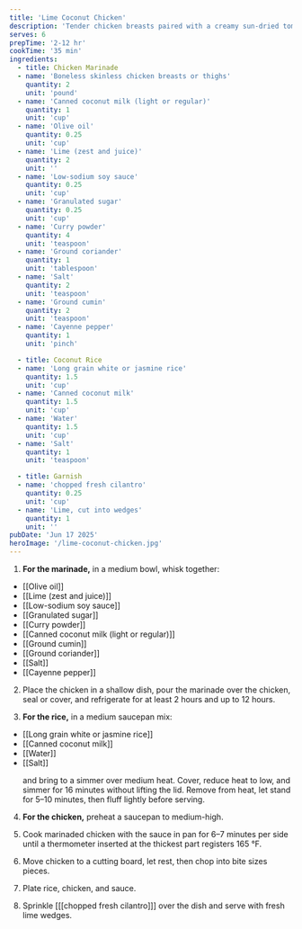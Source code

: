 ```yaml
---
title: 'Lime Coconut Chicken'
description: 'Tender chicken breasts paired with a creamy sun-dried tomato sauce and hearty orzo'
serves: 6
prepTime: '2-12 hr'
cookTime: '35 min'
ingredients:
  - title: Chicken Marinade
  - name: 'Boneless skinless chicken breasts or thighs'
    quantity: 2
    unit: 'pound'
  - name: 'Canned coconut milk (light or regular)'
    quantity: 1
    unit: 'cup'
  - name: 'Olive oil'
    quantity: 0.25
    unit: 'cup'
  - name: 'Lime (zest and juice)'
    quantity: 2
    unit: ''
  - name: 'Low-sodium soy sauce'
    quantity: 0.25
    unit: 'cup'
  - name: 'Granulated sugar'
    quantity: 0.25
    unit: 'cup'
  - name: 'Curry powder'
    quantity: 4
    unit: 'teaspoon'
  - name: 'Ground coriander'
    quantity: 1
    unit: 'tablespoon'
  - name: 'Salt'
    quantity: 2
    unit: 'teaspoon'
  - name: 'Ground cumin'
    quantity: 2
    unit: 'teaspoon'
  - name: 'Cayenne pepper'
    quantity: 1
    unit: 'pinch'

  - title: Coconut Rice
  - name: 'Long grain white or jasmine rice'
    quantity: 1.5
    unit: 'cup'
  - name: 'Canned coconut milk'
    quantity: 1.5
    unit: 'cup'
  - name: 'Water'
    quantity: 1.5
    unit: 'cup'
  - name: 'Salt'
    quantity: 1
    unit: 'teaspoon'

  - title: Garnish
  - name: 'chopped fresh cilantro'
    quantity: 0.25
    unit: 'cup'
  - name: 'Lime, cut into wedges'
    quantity: 1
    unit: ''
pubDate: 'Jun 17 2025'
heroImage: '/lime-coconut-chicken.jpg'
---
```


1. **For the marinade,** in a medium bowl, whisk together:

- [[Olive oil]]
- [[Lime (zest and juice)]]
- [[Low-sodium soy sauce]]
- [[Granulated sugar]]
- [[Curry powder]]
- [[Canned coconut milk (light or regular)]]
- [[Ground cumin]]
- [[Ground coriander]]
- [[Salt]]
- [[Cayenne pepper]]

2. Place the chicken in a shallow dish, pour the marinade over the chicken, seal or cover, and refrigerate for at least 2 hours and up to 12 hours.

<ol start="3">
  <li>
    <strong>For the rice,</strong> in a medium saucepan mix:
  </li>
</ol>
<ul>
  <li>[[Long grain white or jasmine rice]]</li>
  <li>[[Canned coconut milk]]</li>
  <li>[[Water]]</li>
  <li>[[Salt]]</li>
  
  and bring to a simmer over medium heat. Cover, reduce heat to low, and simmer for 16 minutes without lifting the lid. Remove from heat, let stand for 5–10 minutes, then fluff lightly before serving.
</ul>

4. **For the chicken,** preheat a saucepan to medium-high.

5. Cook marinaded chicken with the sauce in pan for 6–7 minutes per side until a thermometer inserted at the thickest part registers 165 °F.
6. Move chicken to a cutting board, let rest, then chop into bite sizes pieces.
7. Plate rice, chicken, and sauce.
8. Sprinkle [[[chopped fresh cilantro]]] over the dish and serve with fresh lime wedges.
